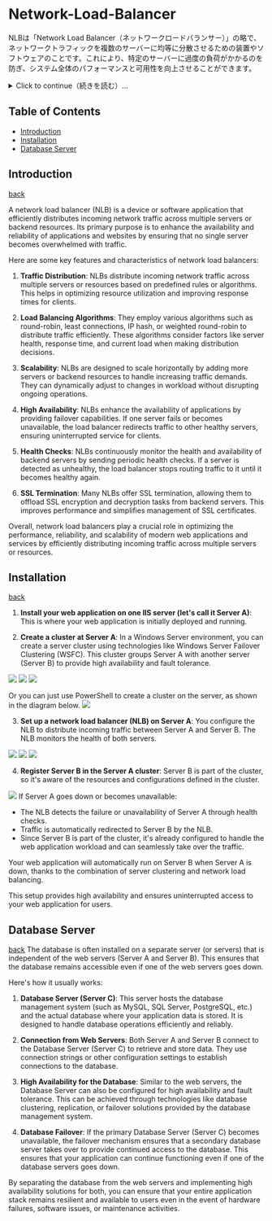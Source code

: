 # Network-Load-Balancer

NLBは「Network Load Balancer（ネットワークロードバランサー）」の略で、ネットワークトラフィックを複数のサーバーに均等に分散させるための装置やソフトウェアのことです。これにより、特定のサーバーに過度の負荷がかかるのを防ぎ、システム全体のパフォーマンスと可用性を向上させることができます。
<details>
  <summary>Click to continue（続きを読む）...</summary>
  <br>
NLBが必要な理由は以下の通りです：

1. **負荷分散**: ネットワークトラフィックを複数のサーバーに分散させることで、特定のサーバーに過度の負荷がかかるのを防ぎます。これにより、システム全体のパフォーマンスが向上します。

2. **高可用性**: NLBを使用することで、1台のサーバーが故障しても他のサーバーがトラフィックを引き継ぐことができるため、サービスの継続性が確保されます。

3. **スケーラビリティ**: システムの需要が増加した場合、追加のサーバーを容易に導入し、NLBに追加することで、システム全体の処理能力を拡張できます。

4. **管理の容易さ**: NLBを使用することで、サーバーのメンテナンスやアップデートを行う際に、特定のサーバーへのトラフィックを停止し、他のサーバーで処理を継続することができます。これにより、ダウンタイムを最小限に抑えることができます。

具体的なコマンド例としては、Windows Server環境でNLB機能をインストールするために、以下のPowerShellコマンドを使用します：

```powershell
Install-WindowsFeature -name NLB -IncludeManagementTools
```

このコマンドにより、NLB機能とその管理ツールがWindows Serverにインストールされ、NLBクラスターの設定と管理が可能になります。
</details>

## Table of Contents

- [Introduction](#introduction)
- [Installation](#installation)
- [Database Server](#database-server)

## Introduction 
[back](#table-of-contents)

A network load balancer (NLB) is a device or software application that efficiently distributes incoming network traffic across multiple servers or backend resources. Its primary purpose is to enhance the availability and reliability of applications and websites by ensuring that no single server becomes overwhelmed with traffic.

Here are some key features and characteristics of network load balancers:

1. **Traffic Distribution**: NLBs distribute incoming network traffic across multiple servers or resources based on predefined rules or algorithms. This helps in optimizing resource utilization and improving response times for clients.

2. **Load Balancing Algorithms**: They employ various algorithms such as round-robin, least connections, IP hash, or weighted round-robin to distribute traffic efficiently. These algorithms consider factors like server health, response time, and current load when making distribution decisions.

3. **Scalability**: NLBs are designed to scale horizontally by adding more servers or backend resources to handle increasing traffic demands. They can dynamically adjust to changes in workload without disrupting ongoing operations.

4. **High Availability**: NLBs enhance the availability of applications by providing failover capabilities. If one server fails or becomes unavailable, the load balancer redirects traffic to other healthy servers, ensuring uninterrupted service for clients.

5. **Health Checks**: NLBs continuously monitor the health and availability of backend servers by sending periodic health checks. If a server is detected as unhealthy, the load balancer stops routing traffic to it until it becomes healthy again.

6. **SSL Termination**: Many NLBs offer SSL termination, allowing them to offload SSL encryption and decryption tasks from backend servers. This improves performance and simplifies management of SSL certificates.

Overall, network load balancers play a crucial role in optimizing the performance, reliability, and scalability of modern web applications and services by efficiently distributing incoming traffic across multiple servers or resources.

## Installation 
[back](#table-of-contents)

1. **Install your web application on one IIS server (let's call it Server A)**: This is where your web application is initially deployed and running.

2. **Create a cluster at Server A**: In a Windows Server environment, you can create a server cluster using technologies like Windows Server Failover Clustering (WSFC). This cluster groups Server A with another server (Server B) to provide high availability and fault tolerance.

<img src="https://github.com/potatoscript/MyDocuments/blob/main/NLB01.png?raw=true" />
<img src="https://github.com/potatoscript/MyDocuments/blob/main/NLB02.png?raw=true" />
<img src="https://github.com/potatoscript/MyDocuments/blob/main/NLB03.png?raw=true" />

Or you can just use PowerShell to create a cluster on the server, as shown in the diagram below.
<img src="https://github.com/potatoscript/MyDocuments/blob/main/NLB04.png?raw=true" />

3. **Set up a network load balancer (NLB) on Server A**: You configure the NLB to distribute incoming traffic between Server A and Server B. The NLB monitors the health of both servers.
<img src="https://github.com/potatoscript/MyDocuments/blob/main/NLB05.png?raw=true" />
<img src="https://github.com/potatoscript/MyDocuments/blob/main/NLB06.png?raw=true" />
<img src="https://github.com/potatoscript/MyDocuments/blob/main/NLB07.png?raw=true" />

4. **Register Server B in the Server A cluster**: Server B is part of the cluster, so it's aware of the resources and configurations defined in the cluster.
<img src="https://github.com/potatoscript/MyDocuments/blob/main/NLB08.png?raw=true" />
If Server A goes down or becomes unavailable:

- The NLB detects the failure or unavailability of Server A through health checks.
- Traffic is automatically redirected to Server B by the NLB.
- Since Server B is part of the cluster, it's already configured to handle the web application workload and can seamlessly take over the traffic.

Your web application will automatically run on Server B when Server A is down, thanks to the combination of server clustering and network load balancing. 

This setup provides high availability and ensures uninterrupted access to your web application for users.

## Database Server 
[back](#table-of-contents)
The database is often installed on a separate server (or servers) that is independent of the web servers (Server A and Server B). This ensures that the database remains accessible even if one of the web servers goes down.

Here's how it usually works:

1. **Database Server (Server C)**: This server hosts the database management system (such as MySQL, SQL Server, PostgreSQL, etc.) and the actual database where your application data is stored. It is designed to handle database operations efficiently and reliably.

2. **Connection from Web Servers**: Both Server A and Server B connect to the Database Server (Server C) to retrieve and store data. They use connection strings or other configuration settings to establish connections to the database.

3. **High Availability for the Database**: Similar to the web servers, the Database Server can also be configured for high availability and fault tolerance. This can be achieved through technologies like database clustering, replication, or failover solutions provided by the database management system.

4. **Database Failover**: If the primary Database Server (Server C) becomes unavailable, the failover mechanism ensures that a secondary database server takes over to provide continued access to the database. This ensures that your application can continue functioning even if one of the database servers goes down.

By separating the database from the web servers and implementing high availability solutions for both, you can ensure that your entire application stack remains resilient and available to users even in the event of hardware failures, software issues, or maintenance activities.
